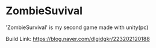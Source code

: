 # ZombieSuvival
'ZombieSurvival' is my second game made with unity(pc)

Build Link: https://blog.naver.com/dlgidgkr/223202120188

